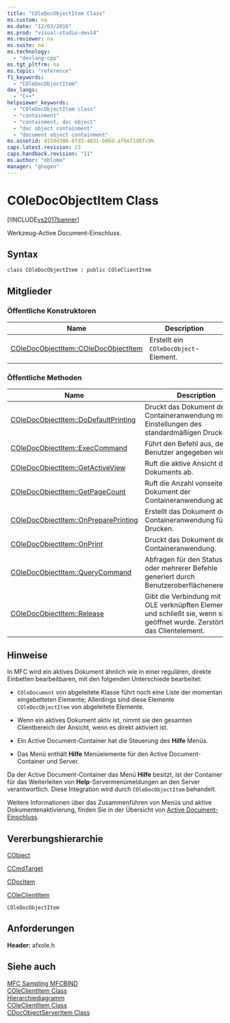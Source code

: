```yaml
---
title: "COleDocObjectItem Class"
ms.custom: na
ms.date: "12/03/2016"
ms.prod: "visual-studio-dev14"
ms.reviewer: na
ms.suite: na
ms.technology: 
  - "devlang-cpp"
ms.tgt_pltfrm: na
ms.topic: "reference"
f1_keywords: 
  - "COleDocObjectItem"
dev_langs: 
  - "C++"
helpviewer_keywords: 
  - "COleDocObjectItem class"
  - "containment"
  - "containment, doc object"
  - "doc object containment"
  - "document object containment"
ms.assetid: d150d306-8fd3-4831-b06d-afbe71d8fc9b
caps.latest.revision: 23
caps.handback.revision: "11"
ms.author: "mblome"
manager: "ghogen"
---
```

# COleDocObjectItem Class
[!INCLUDE[vs2017banner](../../assembler/inline/includes/vs2017banner.md)]

Werkzeug\-Active Document\-Einschluss.  
  
## Syntax  
  
```  
class COleDocObjectItem : public COleClientItem  
```  
  
## Mitglieder  
  
### Öffentliche Konstruktoren  
  
|Name|Description|  
|----------|-----------------|  
|[COleDocObjectItem::COleDocObjectItem](../Topic/COleDocObjectItem::COleDocObjectItem.md)|Erstellt ein `COleDocObject`\-Element.|  
  
### Öffentliche Methoden  
  
|Name|Description|  
|----------|-----------------|  
|[COleDocObjectItem::DoDefaultPrinting](../Topic/COleDocObjectItem::DoDefaultPrinting.md)|Druckt das Dokument der Containeranwendung mit Einstellungen des standardmäßigen Druckers.|  
|[COleDocObjectItem::ExecCommand](../Topic/COleDocObjectItem::ExecCommand.md)|Führt den Befehl aus, der vom Benutzer angegeben wird.|  
|[COleDocObjectItem::GetActiveView](../Topic/COleDocObjectItem::GetActiveView.md)|Ruft die aktive Ansicht des Dokuments ab.|  
|[COleDocObjectItem::GetPageCount](../Topic/COleDocObjectItem::GetPageCount.md)|Ruft die Anzahl vonseiten im Dokument der Containeranwendung ab.|  
|[COleDocObjectItem::OnPreparePrinting](../Topic/COleDocObjectItem::OnPreparePrinting.md)|Erstellt das Dokument der Containeranwendung für das Drucken.|  
|[COleDocObjectItem::OnPrint](../Topic/COleDocObjectItem::OnPrint.md)|Druckt das Dokument der Containeranwendung.|  
|[COleDocObjectItem::QueryCommand](../Topic/COleDocObjectItem::QueryCommand.md)|Abfragen für den Status einer oder mehrerer Befehle generiert durch Benutzeroberflächenereignisse.|  
|[COleDocObjectItem::Release](../Topic/COleDocObjectItem::Release.md)|Gibt die Verbindung mit einem OLE verknüpften Element frei und schließt sie, wenn sie geöffnet wurde.  Zerstört nicht das Clientelement.|  
  
## Hinweise  
 In MFC wird ein aktives Dokument ähnlich wie in einer regulären, direkte Einbetten bearbeitbaren, mit den folgenden Unterschiede bearbeitet:  
  
-   `COleDocument` von abgeleitete Klasse führt noch eine Liste der momentan eingebetteten Elemente; Allerdings sind diese Elemente `COleDocObjectItem` von abgeleitete Elemente.  
  
-   Wenn ein aktives Dokument aktiv ist, nimmt sie den gesamten Clientbereich der Ansicht, wenn es direkt aktiviert ist.  
  
-   Ein Active Document\-Container hat die Steuerung des **Hilfe** Menüs.  
  
-   Das Menü enthält **Hilfe** Menüelemente für den Active Document\-Container und Server.  
  
 Da der Active Document\-Container das Menü **Hilfe** besitzt, ist der Container für das Weiterleiten von **Help**\-Servermenümeldungen an den Server verantwortlich.  Diese Integration wird durch `COleDocObjectItem` behandelt.  
  
 Weitere Informationen über das Zusammenführen von Menüs und aktive Dokumentenaktivierung, finden Sie in der Übersicht von [Active Document\-Einschluss](../../mfc/active-document-containment.md).  
  
## Vererbungshierarchie  
 [CObject](../../mfc/reference/cobject-class.md)  
  
 [CCmdTarget](../../mfc/reference/ccmdtarget-class.md)  
  
 [CDocItem](../../mfc/reference/cdocitem-class.md)  
  
 [COleClientItem](../../mfc/reference/coleclientitem-class.md)  
  
 `COleDocObjectItem`  
  
## Anforderungen  
 **Header:**  afxole.h  
  
## Siehe auch  
 [MFC Sampling MFCBIND](../../top/visual-cpp-samples.md)   
 [COleClientItem Class](../../mfc/reference/coleclientitem-class.md)   
 [Hierarchiediagramm](../../mfc/hierarchy-chart.md)   
 [COleClientItem Class](../../mfc/reference/coleclientitem-class.md)   
 [CDocObjectServerItem Class](../../mfc/reference/cdocobjectserveritem-class.md)